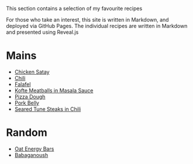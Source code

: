 This section contains a selection of my favourite recipes

For those who take an interest, this site is written in Markdown, and deployed via GitHub Pages. The individual recipes are written in Markdown and presented using Reveal.js

# Mains
- [Chicken Satay]()
- [Chili](chili.html)
- [Falafel]()
- [Kofte Meatballs in Masala Sauce]()
- [Pizza Dough](pizzadough.html)
- [Pork Belly](porkbelly.html)
- [Seared Tune Steaks in Chili]()

# Random
- [Oat Energy Bars](energybars.html)
- [Babaganoush]()
